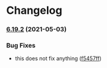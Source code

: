 # Changelog

### [6.19.2](https://www.github.com/wheelroom/wheelroom/compare/v6.19.1...v6.19.2) (2021-05-03)


### Bug Fixes

* this does not fix anything ([f5457ff](https://www.github.com/wheelroom/wheelroom/commit/f5457ff29680a4adb82ae7dc4ff6c878a4a41460))
